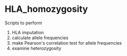 # HLA_homozygosity

Scripts to perform 
  1. HLA imputation
  2. calculate allele frequencies
  3. make Pearson's correlation test for allele frequencies
  4. examine heterozygosity


